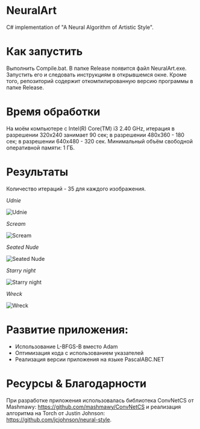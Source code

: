 # NeuralArt
C# implementation of "A Neural Algorithm of Artistic Style".

# Как запустить
Выполнить Compile.bat. В папке Release появится файл NeuralArt.exe. Запустить его и следовать инструкциям в открывшемся окне. Кроме того, репозиторий содержит откомпилированную версию программы в папке Release.

# Время обработки
На моём компьютере с Intel(R) Core(TM) i3 2.40 GHz, итерация в разрешении 320x240 занимает 90 сек; в разрешении 480x360 - 180 сек; в разрешении 640x480 - 320 сек. Минимальный объём свободной оперативной памяти: 1 ГБ.

# Результаты

Количество итераций - 35 для каждого изображения.

_Udnie_

![Udnie](https://github.com/PABCSoft/NeuralArt/blob/master/Results/picabia.png)

_Scream_

![Scream](https://github.com/PABCSoft/NeuralArt/blob/master/Results/scream.png)

_Seated Nude_

![Seated Nude](https://github.com/PABCSoft/NeuralArt/blob/master/Results/seated_nude.png)

_Starry night_

![Starry night](https://github.com/PABCSoft/NeuralArt/blob/master/Results/starry_night.png)

_Wreck_

![Wreck](https://github.com/PABCSoft/NeuralArt/blob/master/Results/wreck.png)

# Развитие приложения:

* Использование L-BFGS-B вместо Adam
* Оптимизация кода с использованием указателей
* Реализация версии приложения на языке PascalABC.NET

# Ресурсы & Благодарности
При разработке приложения использовалась библиотека ConvNetCS от Mashmawy: https://github.com/mashmawy/ConvNetCS и реализация алгоритма на Torch от Justin Johnson: https://github.com/jcjohnson/neural-style.
